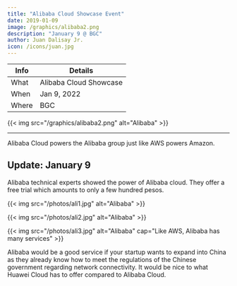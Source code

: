 ```yaml
---
title: "Alibaba Cloud Showcase Event"
date: 2019-01-09
image: /graphics/alibaba2.png
description: "January 9 @ BGC"
author: Juan Dalisay Jr.
icon: /icons/juan.jpg
---
```




Info | Details 
--- | ---
What | Alibaba Cloud Showcase
When | Jan 9, 2022
Where | BGC

{{< img src="/graphics/alibaba2.png" alt="Alibaba" >}}

---

Alibaba Cloud powers the Alibaba group just like AWS powers Amazon. <!-- The main difference is the pricing, and how -->


## Update: January 9


Alibaba technical experts showed the power of Alibaba cloud. They offer a free trial which amounts to only a few hundred pesos. 

{{< img src="/photos/ali1.jpg" alt="Alibaba" >}}

{{< img src="/photos/ali2.jpg" alt="Alibaba" >}}

{{< img src="/photos/ali3.jpg" alt="Alibaba" cap="Like AWS, Alibaba has many services" >}}

Alibaba would be a good service if your startup wants to expand into China as they already know how to meet the regulations of the Chinese government regarding network connectivity. It would be nice to what Huawei Cloud has to offer compared to Alibaba Cloud. 

